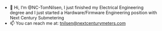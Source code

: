 - 👋 Hi, I’m @NC-TomNilsen, I just finished my Electrical Engineering degree and I just started a Hardware/Firmware Engineering position with Next Century Submetering
- 📫 You can reach me at: tnilsen@nextcenturymeters.com

<!---
NC-TomNilsen/NC-TomNilsen is a ✨ special ✨ repository because its `README.md` (this file) appears on your GitHub profile.
You can click the Preview link to take a look at your changes.
--->
